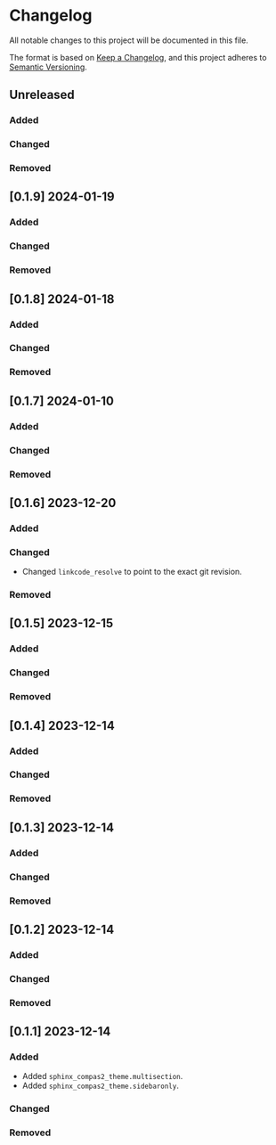 # Changelog

All notable changes to this project will be documented in this file.

The format is based on [Keep a Changelog](https://keepachangelog.com/en/1.0.0/),
and this project adheres to [Semantic Versioning](https://semver.org/spec/v2.0.0.html).

## Unreleased

### Added

### Changed

### Removed


## [0.1.9] 2024-01-19

### Added

### Changed

### Removed


## [0.1.8] 2024-01-18

### Added

### Changed

### Removed


## [0.1.7] 2024-01-10

### Added

### Changed

### Removed


## [0.1.6] 2023-12-20

### Added

### Changed

* Changed `linkcode_resolve` to point to the exact git revision.

### Removed


## [0.1.5] 2023-12-15

### Added

### Changed

### Removed


## [0.1.4] 2023-12-14

### Added

### Changed

### Removed


## [0.1.3] 2023-12-14

### Added

### Changed

### Removed


## [0.1.2] 2023-12-14

### Added

### Changed

### Removed


## [0.1.1] 2023-12-14

### Added

* Added ``sphinx_compas2_theme.multisection``.
* Added ``sphinx_compas2_theme.sidebaronly``.

### Changed

### Removed
